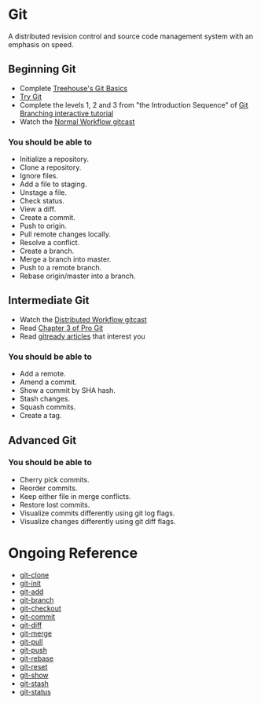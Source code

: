 # Git

A distributed revision control and source code management system with an emphasis on speed.

## Beginning Git

* Complete [Treehouse's Git Basics](http://teamtreehouse.com/library/git-basics)
* [Try Git](http://try.github.com)
* Complete the levels 1, 2 and 3 from "the Introduction Sequence" of
  [Git Branching interactive tutorial](http://pcottle.github.com/learnGitBranching)
* Watch the [Normal Workflow gitcast](http://www.youtube.com/watch?v=U1ayH6KLqxo)

### You should be able to

* Initialize a repository.
* Clone a repository.
* Ignore files.
* Add a file to staging.
* Unstage a file.
* Check status.
* View a diff.
* Create a commit.
* Push to origin.
* Pull remote changes locally.
* Resolve a conflict.
* Create a branch.
* Merge a branch into master.
* Push to a remote branch.
* Rebase origin/master into a branch.

## Intermediate Git

* Watch the [Distributed Workflow gitcast](http://www.youtube.com/watch?v=KWNIKb6sftw)
* Read [Chapter 3 of Pro Git](http://git-scm.com/book/en/Git-Branching)
* Read [gitready articles](http://gitready.com) that interest you

### You should be able to

* Add a remote.
* Amend a commit.
* Show a commit by SHA hash.
* Stash changes.
* Squash commits.
* Create a tag.

## Advanced Git

### You should be able to

* Cherry pick commits.
* Reorder commits.
* Keep either file in merge conflicts.
* Restore lost commits.
* Visualize commits differently using git log flags.
* Visualize changes differently using git diff flags.

# Ongoing Reference

* [git-clone](http://git-scm.com/docs/git-clone)
* [git-init](http://git-scm.com/docs/git-init)
* [git-add](http://git-scm.com/docs/git-add)
* [git-branch](http://git-scm.com/docs/git-branch)
* [git-checkout](http://git-scm.com/docs/git-checkout)
* [git-commit](http://git-scm.com/docs/git-commit)
* [git-diff](http://git-scm.com/docs/git-diff)
* [git-merge](http://git-scm.com/docs/git-merge)
* [git-pull](http://git-scm.com/docs/git-pull)
* [git-push](http://git-scm.com/docs/git-push)
* [git-rebase](http://git-scm.com/docs/git-rebase)
* [git-reset](http://git-scm.com/docs/git-reset)
* [git-show](http://git-scm.com/docs/git-show)
* [git-stash](http://git-scm.com/docs/git-stash)
* [git-status](http://git-scm.com/docs/git-status)
